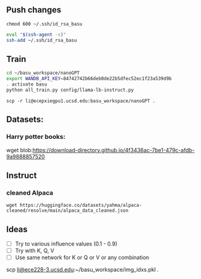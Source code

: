 ## Push changes

`chmod 600 ~/.ssh/id_rsa_basu`

```bash
eval "$(ssh-agent -s)"
ssh-add ~/.ssh/id_rsa_basu
```

## Train

```bash
cd ~/basu_workspace/nanoGPT
export WANDB_API_KEY=84742742b66deb0de22b5dfec52ec1f23a539d9b
. activate basu
python all_train.py config/llama-lb-instruct.py
```

`scp -r li@ecepxiegpu1.ucsd.edu:basu_workspace/nanoGPT .`



## Datasets:

### Harry potter books:

wget blob:https://download-directory.github.io/4f3436ac-7be1-479c-afdb-9a9888857520

## Instruct

### cleaned Alpaca

`wget https://huggingface.co/datasets/yahma/alpaca-cleaned/resolve/main/alpaca_data_cleaned.json`


## Ideas

- [ ] Try to various influence values (0.1 - 0.9)
- [ ] Try with K, Q, V
- [ ] Use same network for K or Q or V or any combination

scp li@ece228-3.ucsd.edu:~/basu_workspace/img_idxs.pkl .